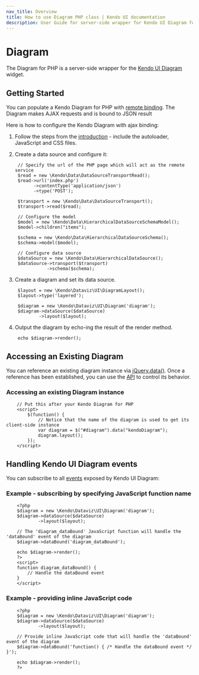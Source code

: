 ```yaml
---
nav_title: Overview
title: How to use Diagram PHP class | Kendo UI documentation
description: User Guide for server-side wrapper for Kendo UI Diagram for PHP.
---
```


# Diagram

The Diagram for PHP is a server-side wrapper for the [Kendo UI Diagram](/api/dataviz/diagram) widget.

## Getting Started

You can populate a Kendo Diagram for PHP with [remote binding](/getting-started/using-kendo-with/php/widgets/chart/remote-binding). The Diagram makes AJAX requests and is bound to JSON result

Here is how to configure the Kendo Diagram with ajax binding:

1. Follow the steps from the [introduction](/getting-started/using-kendo-with/php/introduction) - include the autoloader, JavaScript and CSS files.

1. Create a data source and configure it:

        // Specify the url of the PHP page which will act as the remote service
        $read = new \Kendo\Data\DataSourceTransportRead();
        $read->url('index.php')
              ->contentType('application/json')
              ->type('POST');

        $transport = new \Kendo\Data\DataSourceTransport();
        $transport->read($read);

        // Configure the model
        $model = new \Kendo\Data\HierarchicalDataSourceSchemaModel();
        $model->children("items");

        $schema = new \Kendo\Data\HierarchicalDataSourceSchema();
        $schema->model($model);

        // Configure data source
        $dataSource = new \Kendo\Data\HierarchicalDataSource();
        $dataSource->transport($transport)
                   ->schema($schema);

1. Create a diagram and set its data source.

        $layout = new \Kendo\Dataviz\UI\DiagramLayout();
        $layout->type('layered');

        $diagram = new \Kendo\Dataviz\UI\Diagram('diagram');
        $diagram->dataSource($dataSource)
                ->layout($layout);

1. Output the diagram by echo-ing the result of the render method.

        echo $diagram->render();

## Accessing an Existing Diagram

You can reference an existing diagram instance via [jQuery.data()](http://api.jquery.com/jQuery.data/).
Once a reference has been established, you can use the [API](/api/dataviz/diagram#methods) to control its behavior.

### Accessing an existing Diagram instance

        // Put this after your Kendo Diagram for PHP
        <script>
            $(function() {
                // Notice that the name of the diagram is used to get its client-side instance
                var diagram = $("#diagram").data("kendoDiagram");
                diagram.layout();
            });
        </script>

## Handling Kendo UI Diagram events

You can subscribe to all [events](/api/dataviz/diagram#events) exposed by Kendo UI Diagram:

### Example - subscribing by specifying JavaScript function name

        <?php
        $diagram = new \Kendo\Dataviz\UI\Diagram('diagram');
        $diagram->dataSource($dataSource)
                ->layout($layout);

        // The 'diagram_dataBound' JavaScript function will handle the 'dataBound' event of the diagram
        $diagram->dataBound('diagram_dataBound');

        echo $diagram->render();
        ?>
        <script>
        function diagram_dataBound() {
            // Handle the dataBound event
        }
        </script>

### Example - providing inline JavaScript code

        <?php
        $diagram = new \Kendo\Dataviz\UI\Diagram('diagram');
        $diagram->dataSource($dataSource)
                ->layout($layout);

        // Provide inline JavaScript code that will handle the 'dataBound' event of the diagram
        $diagram->dataBound('function() { /* Handle the dataBound event */ }');

        echo $diagram->render();
        ?>

